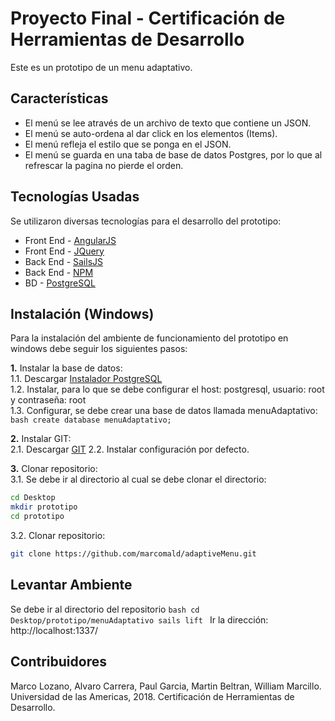 # Proyecto Final - Certificación de Herramientas de Desarrollo

Este es un prototipo de un menu adaptativo.<br>

## Características

* El menú se lee através de un archivo de texto que contiene un JSON.
* El menú se auto-ordena al dar click en los elementos (Items).
* El menú refleja el estilo que se ponga en el JSON.
* El menú se guarda en una taba de base de datos Postgres, por lo que al refrescar la pagina no pierde el orden.

## Tecnologías Usadas

Se utilizaron diversas tecnologías para el desarrollo del prototipo:
* Front End - [AngularJS](https://angularjs.org/)
* Front End - [JQuery](https://angularjs.org/)
* Back End - [SailsJS](https://sailsjs.com/)
* Back End - [NPM](https://www.npmjs.com/)
* BD - [PostgreSQL](https://www.postgresql.org/)


## Instalación (Windows)

Para la instalación del ambiente de funcionamiento del prototipo en windows debe seguir los siguientes pasos:

**1.** Instalar la base de datos:<br>
    1.1. Descargar [Instalador PostgreSQL](https://www.openscg.com/bigsql/oscg_download/?file=packages/PostgreSQL-10.4-1-win64-bigsql.exe&user=${auth.authName})<br>
    1.2. Instalar, para lo que se debe configurar el host: postgresql, usuario: root y contraseña: root<br>
    1.3. Configurar, se debe crear una base de datos llamada menuAdaptativo:<br>
    ```bash
    create database menuAdaptativo;
    ```

**2.** Instalar GIT:<br>
  2.1. Descargar [GIT](https://git-scm.com/download/win)
  2.2. Instalar configuración por defecto.<br>

**3.** Clonar repositorio:<br>
  3.1. Se debe ir al directorio al cual se debe clonar el directorio:<br>
  ```bash
  cd Desktop
  mkdir prototipo
  cd prototipo
  ```
  3.2. Clonar repositorio:<br>
  ```bash
  git clone https://github.com/marcomald/adaptiveMenu.git
  ```
  ## Levantar Ambiente

  Se debe ir al directorio del repositorio
    ```bash
    cd Desktop/prototipo/menuAdaptativo
    sails lift
    ```
  Ir la dirección: http://localhost:1337/

  ## Contribuidores

  Marco Lozano, Alvaro Carrera, Paul Garcia, Martin Beltran, William Marcillo.<br>
  Universidad de las Americas, 2018.
  Certificación de Herramientas de Desarrollo.
